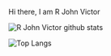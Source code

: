 

Hi there,
I am R John Victor

![R John Victor github stats](https://github-readme-stats.vercel.app/api?username=VictorMW&theme=radical&show_icons=true)

![Top Langs](https://github-readme-stats.vercel.app/api/top-langs/?username=VictorMW&theme=radical&show_icons=true)
